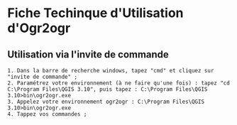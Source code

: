 # Fiche Techinque d'Utilisation d'Ogr2ogr

## Utilisation via l'invite de commande

	1. Dans la barre de recherche windows, tapez "cmd" et cliquez sur "invite de commande" ;
	2. Paramétrez votre environnement (à ne faire qu'une fois) : tapez "cd C:\Program Files\QGIS 3.10", puis tapez : C:\Program Files\QGIS 3.10>bin\ogr2ogr.exe
	3. Appelez votre environnement ogr2ogr : C:\Program Files\QGIS 3.10>bin\ogr2ogr.exe
	4. Tappez vos commandes ;